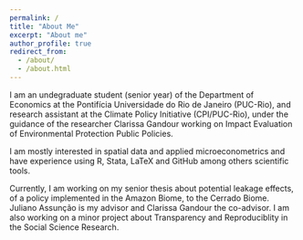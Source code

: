 ```yaml
---
permalink: /
title: "About Me"
excerpt: "About me"
author_profile: true
redirect_from: 
  - /about/
  - /about.html
---
```


I am an undegraduate student (senior year) of the Department of Economics at the Pontifícia Universidade do Rio de Janeiro (PUC-Rio), and research assistant at the Climate Policy Initiative (CPI/PUC-Rio), under the guidance of the researcher Clarissa Gandour working on Impact Evaluation of Environmental Protection Public Policies.

I am mostly interested in spatial data and applied microeconometrics and have experience using R, Stata, LaTeX and GitHub among others scientific tools.

Currently, I am working on my senior thesis about potential leakage effects, of a policy implemented in the Amazon Biome, to the Cerrado Biome. Juliano Assunção is my advisor and Clarissa Gandour the co-advisor. I am also working on a minor project about Transparency and Reproduciblity in the Social Science Research.
